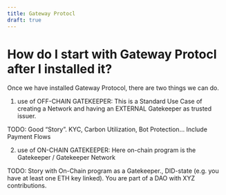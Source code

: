 ```yaml
---
title: Gateway Protocl
draft: true
---
```


# How do I start with Gateway Protocl after I installed it?

Once we have installed Gateway Protocol, there are two things we can do. 

1. use of OFF-CHAIN GATEKEEPER: This is a Standard Use Case of creating a Network and having an EXTERNAL Gatekeeper as trusted issuer.

TODO: Good “Story”. KYC, Carbon Utilization, Bot Protection… Include Payment Flows

2. use of ON-CHAIN GATEKEEPER: Here on-chain program is the Gatekeeper / Gatekeeper Network

TODO: Story with On-Chain program as a Gatekeeper., DID-state (e.g. you have at least one ETH key linked). You are part of a DAO with XYZ contributions.